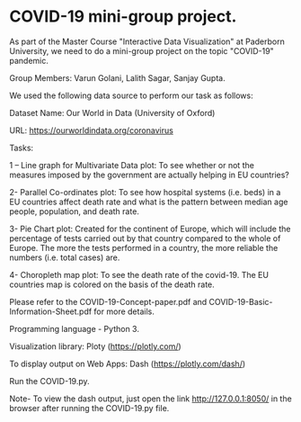 # COVID-19 mini-group project.

As part of the Master Course "Interactive Data Visualization" at Paderborn University, we need to do a mini-group project on the topic "COVID-19" pandemic.

Group Members: Varun Golani, Lalith Sagar, Sanjay Gupta.

We used the following data source to perform our task as follows:

Dataset Name: Our World in Data (University of Oxford)

URL: https://ourworldindata.org/coronavirus

Tasks:

1 – Line graph for Multivariate Data plot: To see whether or not the measures imposed by the government are actually helping in EU countries?

2- Parallel Co-ordinates plot: To see how hospital systems (i.e. beds) in a EU countries affect death rate and what is the pattern between median age people, population, and death rate.

3- Pie Chart plot: Created for the continent of Europe, which will include the percentage of tests carried out by that country compared to the whole of Europe. The more the tests performed in a country, the more reliable the numbers (i.e. total cases) are.

4- Choropleth map plot: To see the death rate of the covid-19. The EU countries map is colored on the basis of the death rate.

Please refer to the COVID-19-Concept-paper.pdf and COVID-19-Basic-Information-Sheet.pdf for more details.

Programming language - Python 3.

Visualization library: Ploty (https://plotly.com/)

To display output on Web Apps: Dash (https://plotly.com/dash/)

Run the COVID-19.py.

Note- To view the dash output, just open the link http://127.0.0.1:8050/ in the browser after running the COVID-19.py file.
